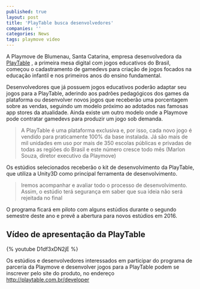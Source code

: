 ```yaml
---
published: true
layout: post
title: 'PlayTable busca desenvolvedores'
companies: ''
categories: News
tags: playmove video
---
```

A  Playmove de Blumenau, Santa Catarina, empresa desenvolvedora da <a href="http://playtable.com.br/" target="_blank">PlayTable</a>
, a primeira mesa digital com jogos educativos do Brasil, começou o cadastramento de gamedevs para criação de jogos focados na educação infantil e nos primeiros anos do ensino fundamental.

Desenvolvedores que já possuem jogos educativos poderão adaptar seu jogos para a PlayTable, aderindo aos padrões pedagógicos dos games da plataforma ou desenvolver novos jogos que receberão uma porcentagem sobre as vendas, seguindo um modelo próximo ao adotados nas famosas app stores da atualidade. Ainda existe um outro modelo onde a Playmove pode contratar gamedevs para produzir um jogo sob demanda.





> A PlayTable é uma plataforma exclusiva e, por isso, cada novo jogo é vendido para praticamente 100% da base instalada. Já são mais de mil unidades em uso por mais de 350 escolas públicas e privadas de todas as regiões do Brasil e este número cresce todo mês (Marlon Souza, diretor executivo da Playmove)

Os estúdios selecionados receberão o kit de desenvolvimento da PlayTable, que utiliza a Unity3D como principal ferramenta de desenvolvimento.

> Iremos acompanhar e avaliar todo o processo de desenvolvimento. Assim, o estúdio terá segurança em saber que sua ideia não será rejeitada no final

O programa ficará em piloto com alguns estúdios durante o segundo semestre deste ano e prevê a abertura para novos estúdios em 2016.

## Vídeo de apresentação da PlayTable
{% youtube D1df3xDN2jE %}

Os estúdios e desenvolvedores interessados em participar do programa de parceria da Playmove e desenvolver jogos para a PlayTable podem se inscrever pelo site do produto, no endereço <a href="http://playtable.com.br/developer" target="_blank">http://playtable.com.br/developer</a>
 